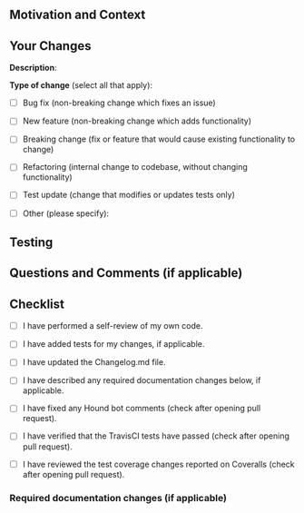 <!--- Provide a summary of your changes in the Pull Request Title above. -->
<!--- If this is a work in progress (not yet ready to be merged), make this a draft pull request. -->

## Motivation and Context
<!--- Why is this pull request required? What problem does it solve? -->
<!--- If it fixes an open issue, please link to the issue here. -->


## Your Changes

<!--- Describe your changes here. -->
<!--- Include how your changes may affect other areas of the application, if relevant. -->
**Description**:


**Type of change** (select all that apply):
<!--- Put an `x` in all the boxes that apply. -->
<!--- Remove any lines that do not apply. --> 

- [ ] Bug fix (non-breaking change which fixes an issue)
- [ ] New feature (non-breaking change which adds functionality)
- [ ] Breaking change (fix or feature that would cause existing functionality to change)
- [ ] Refactoring (internal change to codebase, without changing functionality)
- [ ] Test update (change that modifies or updates tests only)
- [ ] Other (please specify): 


## Testing
<!--- Please describe in detail how you tested this pull request. -->
<!--- This can include tests you added and manual testing through the web interface. -->


## Questions and Comments (if applicable)
<!-- Ask any questions you have for the maintainers of this project regarding this PR. -->
<!-- Please describe the steps you have already taken to find the answer to your question. -->
<!-- This will ensure that we can give you clear and relevant advice. -->
<!-- If you have additional comments add them here as well. -->


## Checklist

- [ ] I have performed a self-review of my own code.
- [ ] I have added tests for my changes, if applicable.
- [ ] I have updated the Changelog.md file.
- [ ] I have described any required documentation changes below, if applicable.
- [ ] I have fixed any Hound bot comments (check after opening pull request).
- [ ] I have verified that the TravisCI tests have passed (check after opening pull request).
- [ ] I have reviewed the test coverage changes reported on Coveralls (check after opening pull request).


### Required documentation changes (if applicable)
